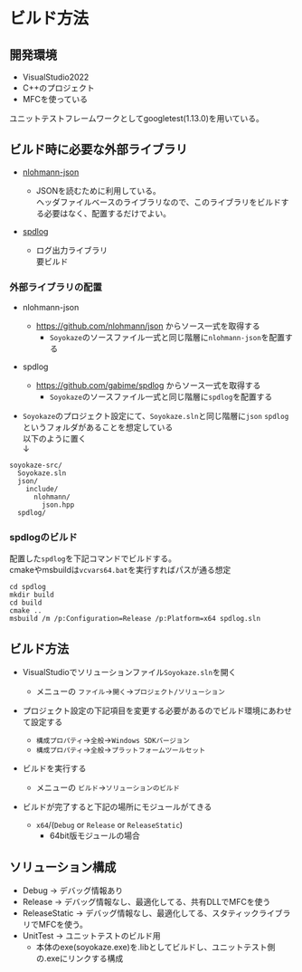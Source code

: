 # ビルド方法

## 開発環境

- VisualStudio2022
- C++のプロジェクト
- MFCを使っている

ユニットテストフレームワークとしてgoogletest(1.13.0)を用いている。

## ビルド時に必要な外部ライブラリ

- [nlohmann-json](https://github.com/nlohmann/json)
  - JSONを読むために利用している。  
ヘッダファイルベースのライブラリなので、このライブラリをビルドする必要はなく、配置するだけでよい。

- [spdlog](https://github.com/gabime/spdlog)
  - ログ出力ライブラリ  
要ビルド


### 外部ライブラリの配置

- nlohmann-json
  - https://github.com/nlohmann/json からソース一式を取得する
    - `Soyokaze`のソースファイル一式と同じ階層に`nlohmann-json`を配置する
- spdlog
  - https://github.com/gabime/spdlog からソース一式を取得する
    - `Soyokaze`のソースファイル一式と同じ階層に`spdlog`を配置する

- `Soyokaze`のプロジェクト設定にて、`Soyokaze.sln`と同じ階層に`json` `spdlog`というフォルダがあることを想定している  
以下のように置く  
↓
```
soyokaze-src/
  Soyokaze.sln
  json/
    include/
      nlohmann/
        json.hpp
  spdlog/
```

### spdlogのビルド

配置した`spdlog`を下記コマンドでビルドする。  
cmakeやmsbuildは`vcvars64.bat`を実行すればパスが通る想定

```
cd spdlog
mkdir build
cd build
cmake ..
msbuild /m /p:Configuration=Release /p:Platform=x64 spdlog.sln 
```

## ビルド方法

- VisualStudioでソリューションファイル`Soyokaze.sln`を開く
  - メニューの `ファイル`→`開く`→`プロジェクト/ソリューション`

- プロジェクト設定の下記項目を変更する必要があるのでビルド環境にあわせて設定する
  - `構成プロパティ`→`全般`→`Windows SDKバージョン`
  - `構成プロパティ`→`全般`→`プラットフォームツールセット`

- ビルドを実行する
  - メニューの `ビルド`→`ソリューションのビルド`

- ビルドが完了すると下記の場所にモジュールがてきる
  - `x64`/(`Debug` or `Release` or `ReleaseStatic`)
    - 64bit版モジュールの場合

## ソリューション構成

- Debug → デバッグ情報あり
- Release → デバッグ情報なし、最適化してる、共有DLLでMFCを使う
- ReleaseStatic → デバッグ情報なし、最適化してる、スタティックライブラリでMFCを使う。
- UnitTest → ユニットテストのビルド用
  - 本体のexe(soyokaze.exe)を.libとしてビルドし、ユニットテスト側の.exeにリンクする構成

